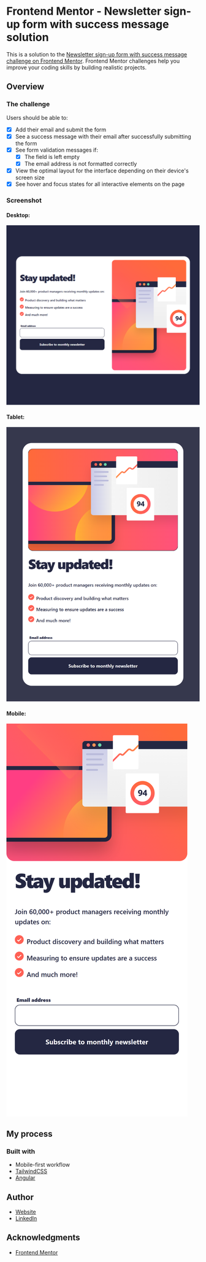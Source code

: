 # Frontend Mentor - Newsletter sign-up form with success message solution

This is a solution to the [Newsletter sign-up form with success message challenge on Frontend Mentor](https://www.frontendmentor.io/challenges/newsletter-signup-form-with-success-message-3FC1AZbNrv). Frontend Mentor challenges help you improve your coding skills by building realistic projects.


## Overview

### The challenge

Users should be able to:


- [x] Add their email and submit the form
- [x] See a success message with their email after successfully submitting the form
- [x] See form validation messages if:
  - [x] The field is left empty
  - [x] The email address is not formatted correctly
- [x] View the optimal layout for the interface depending on their device's screen size
- [x] See hover and focus states for all interactive elements on the page

### Screenshot

#### Desktop:

![Desktop](src/assets/screenshot-desktop.png)

#### Tablet:

![Tablet](src/assets/screenshot-tablet.png)

#### Mobile:

![Mobile](src/assets/screenshot-mobile.png)

## My process

### Built with

- Mobile-first workflow
- [TailwindCSS](https://tailwindcss.com/)
- [Angular](https://angular.dev/)

## Author

- [Website](https://www.ckarakoc.nl)
- [LinkedIn](https://www.linkedin.com/in/celal-karakoç/)

## Acknowledgments

- [Frontend Mentor](https://www.frontendmentor.io)

